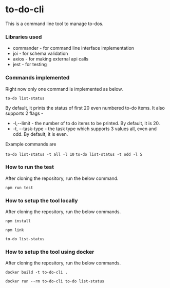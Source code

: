 # to-do-cli
This is a command line tool to manage to-dos.

### Libraries used

- commander -  for command line interface implementation
- joi - for schema validation
- axios - for making external api calls
- jest - for testing

### Commands implemented

Right now only one command is implemented as below.

`to-do list-status`

By default, it prints the status of first 20 even numbered to-do items. It also supports 2 flags -

- -l,--limit - the number of to do items to be printed. By default, it is 20.
- -t, --task-type - the task type which supports 3 values all, even and odd. By default, it is even.

Example commands are

`to-do list-status -t all -l 10`
`to-do list-status -t odd -l 5`

### How to run the test

After cloning the repository, run the below command.

`npm run test`

### How to setup the tool locally

After cloning the repository, run the below commands.

`npm install`

`npm link`

`to-do list-status`

### How to setup the tool using docker

After cloning the repository, run the below commands.

`docker build -t to-do-cli .`

`docker run --rm to-do-cli to-do list-status`

